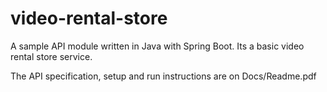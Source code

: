 # video-rental-store
A sample API module written in Java with Spring Boot. Its a basic video rental store service.

The API specification, setup and run instructions are on Docs/Readme.pdf

